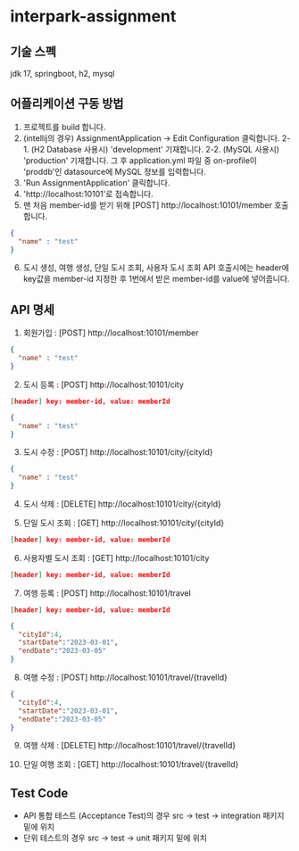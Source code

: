 # interpark-assignment

## 기술 스펙
jdk 17, springboot, h2, mysql

## 어플리케이션 구동 방법
1. 프로젝트를 build 합니다.
2. (intellij의 경우) AssignmentApplication -> Edit Configuration 클릭합니다.
2-1. (H2 Database 사용시) 'development' 기재합니다.
2-2. (MySQL 사용시) 'production' 기재합니다. 그 후 application.yml 파일 중 on-profile이 'proddb'인 datasource에 MySQL 정보를 입력합니다.
3. 'Run AssignmentApplication' 클릭합니다.
4. 'http://localhost:10101'로 접속합니다.
5. 맨 처음 member-id를 받기 위해 [POST] http://localhost:10101/member 호출합니다.
```json
{
  "name" : "test"
}
```
6. 도시 생성, 여행 생성, 단일 도시 조회, 사용자 도시 조회 API 호출시에는 header에 key값을 member-id 지정한 후 1번에서 받은 member-id를 value에 넣어줍니다.

## API 명세
1. 회원가입 : [POST] http://localhost:10101/member
```json
{
  "name" : "test"
}
```

2. 도시 등록 : [POST] http://localhost:10101/city
```json
[header] key: member-id, value: memberId

{
  "name" : "test"
}
```

3. 도시 수정 : [POST] http://localhost:10101/city/{cityId}
```json
{
  "name" : "test"
}
```

4. 도시 삭제 : [DELETE] http://localhost:10101/city/{cityId}

5. 단일 도시 조회 : [GET] http://localhost:10101/city/{cityId}
```json
[header] key: member-id, value: memberId
```

6. 사용자별 도시 조회 : [GET] http://localhost:10101/city
```json
[header] key: member-id, value: memberId
```

7. 여행 등록 : [POST] http://localhost:10101/travel
```json
[header] key: member-id, value: memberId

{
  "cityId":4,
  "startDate":"2023-03-01",
  "endDate":"2023-03-05"
}
```

8. 여행 수정 : [POST] http://localhost:10101/travel/{travelId}
```json
{
  "cityId":4,
  "startDate":"2023-03-01",
  "endDate":"2023-03-05"
}
```

9. 여행 삭제 : [DELETE] http://localhost:10101/travel/{travelId}

10. 단일 여행 조회 : [GET] http://localhost:10101/travel/{travelId}

## Test Code
- API 통합 테스트 (Acceptance Test)의 경우 src -> test -> integration 패키지 밑에 위치 
- 단위 테스트의 경우 src -> test -> unit 패키지 밑에 위치 
